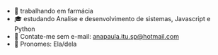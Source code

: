 - 💼 trabalhando em farmácia
- 🎓 estudando Analise e desenvolvimento de sistemas, Javascript e Python
- 📧 Contate-me sem e-mail: anapaula.itu.sp@hotmail.com
- 👩 Pronomes: Ela/dela

<!---
AnaPaulaDamascenoCorrea/AnaPaulaDamascenoCorrea is a ✨ special ✨ repository because its `README.md` (this file) appears on your GitHub profile.
You can click the Preview link to take a look at your changes.
--->

